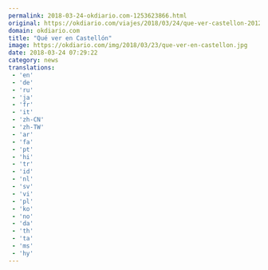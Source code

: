 ```yaml
---
permalink: 2018-03-24-okdiario.com-1253623866.html
original: https://okdiario.com/viajes/2018/03/24/que-ver-castellon-2012376
domain: okdiario.com
title: "Qué ver en Castellón"
image: https://okdiario.com/img/2018/03/23/que-ver-en-castellon.jpg
date: 2018-03-24 07:29:22
category: news
translations: 
 - 'en'
 - 'de'
 - 'ru'
 - 'ja'
 - 'fr'
 - 'it'
 - 'zh-CN'
 - 'zh-TW'
 - 'ar'
 - 'fa'
 - 'pt'
 - 'hi'
 - 'tr'
 - 'id'
 - 'nl'
 - 'sv'
 - 'vi'
 - 'pl'
 - 'ko'
 - 'no'
 - 'da'
 - 'th'
 - 'ta'
 - 'ms'
 - 'hy'
---
```


